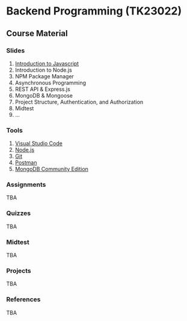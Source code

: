 # Backend Programming (TK23022)

## Course Material

### Slides
1. [Introduction to Javascript](https://docs.google.com/presentation/d/1wg73xY-9s4Y-KHBQCZWmXZm_Ee8QbcDolOV5zvtH0jY/edit?usp=sharing)
2. Introduction to Node.js
3. NPM Package Manager
4. Asynchronous Programming
5. REST API & Express.js
6. MongoDB & Mongoose
7. Project Structure, Authentication, and Authorization
8. Midtest
9. ...

### Tools
1. [Visual Studio Code](https://code.visualstudio.com)
2. [Node.js](https://nodejs.org/en)
3. [Git](https://git-scm.com)
4. [Postman](https://www.postman.com)
5. [MongoDB Community Edition](https://www.mongodb.com/try/download/community)

### Assignments
TBA

### Quizzes
TBA

### Midtest
TBA

### Projects
TBA

### References
TBA
